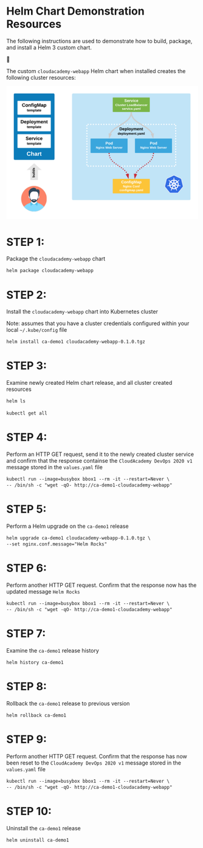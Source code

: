 # Helm Chart Demonstration Resources

The following instructions are used to demonstrate how to build, package, and install a Helm 3 custom chart.

:metal:

The custom ```cloudacademy-webapp``` Helm chart when installed creates the following cluster resources:

![CloudAcademyWebapp](./doc/HelmTemplate1.png)

# STEP 1:
Package the ```cloudacademy-webapp``` chart

```
helm package cloudacademy-webapp
```

# STEP 2:
Install the ```cloudacademy-webapp``` chart into Kubernetes cluster

Note: assumes that you have a cluster credentials configured within your local ```~/.kube/config``` file

```
helm install ca-demo1 cloudacademy-webapp-0.1.0.tgz
```

# STEP 3:
Examine newly created Helm chart release, and all cluster created resources

```
helm ls

kubectl get all
```

# STEP 4:
Perform an HTTP GET request, send it to the newly created cluster service and confirm that the response containse the ```CloudAcademy DevOps 2020 v1``` message stored in the ```values.yaml``` file

```
kubectl run --image=busybox bbox1 --rm -it --restart=Never \
-- /bin/sh -c "wget -qO- http://ca-demo1-cloudacademy-webapp"
```

# STEP 5:
Perform a Helm upgrade on the ```ca-demo1``` release

```
helm upgrade ca-demo1 cloudacademy-webapp-0.1.0.tgz \
--set nginx.conf.message="Helm Rocks"
```

# STEP 6:
Perform another HTTP GET request. Confirm that the response now has the updated message ```Helm Rocks```

```
kubectl run --image=busybox bbox1 --rm -it --restart=Never \
-- /bin/sh -c "wget -qO- http://ca-demo1-cloudacademy-webapp"
```

# STEP 7:
Examine the ```ca-demo1``` release history

```
helm history ca-demo1
```

# STEP 8:
Rollback the ```ca-demo1``` release to previous version

```
helm rollback ca-demo1
```

# STEP 9:
Perform another HTTP GET request. Confirm that the response has now been reset to the ```CloudAcademy DevOps 2020 v1``` message stored in the ```values.yaml``` file

```
kubectl run --image=busybox bbox1 --rm -it --restart=Never \
-- /bin/sh -c "wget -qO- http://ca-demo1-cloudacademy-webapp"
```

# STEP 10:
Uninstall the ```ca-demo1``` release

```
helm uninstall ca-demo1
```